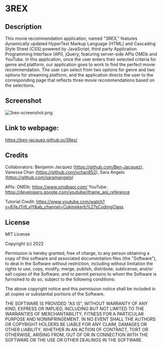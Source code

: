 # 3REX

## Description

This movie recommendation application, named "3REX," features dynamically updated HyperText Markup Language (HTML) and Cascading Style Sheet (CSS) powered by JavaScript, third party Application Programming Interface (API), jQuery, featuring server-side APIs OMDb and YouTube. In this application, once the user enters their selected criteria for genre and platform, our application goes to work to find the perfect movie recommendation. The user can select from two options for genre and two options for streaming platform, and the application directs the user to the corresponding page that reflects three movie recommendations based on the selections. 

## Screenshot

![3rex-screenshot.png](./images/3rex-screenshot.png)

## Link to webpage:

https://ben-jacquez.github.io/3Rex/

## Credits

Collaborators:
Benjamin Jacquez (https://github.com/Ben-Jacquez), Vanessa Chan (https://github.com/vchan852), Sara Angelo (https://github.com/saramangelo)

APIs:
OMDb: https://www.omdbapi.com/
YouTube: https://developers.google.com/youtube/iframe_api_reference

Tutorial Credit: https://www.youtube.com/watch?v=67eJTr6_ylY&ab_channel=Cukmekerb%27sCodingClass


## License

MIT License

Copyright (c) 2022

Permission is hereby granted, free of charge, to any person obtaining a copy
of this software and associated documentation files (the "Software"), to deal
in the Software without restriction, including without limitation the rights
to use, copy, modify, merge, publish, distribute, sublicense, and/or sell
copies of the Software, and to permit persons to whom the Software is
furnished to do so, subject to the following conditions:

The above copyright notice and this permission notice shall be included in all
copies or substantial portions of the Software.

THE SOFTWARE IS PROVIDED "AS IS", WITHOUT WARRANTY OF ANY KIND, EXPRESS OR
IMPLIED, INCLUDING BUT NOT LIMITED TO THE WARRANTIES OF MERCHANTABILITY,
FITNESS FOR A PARTICULAR PURPOSE AND NONINFRINGEMENT. IN NO EVENT SHALL THE
AUTHORS OR COPYRIGHT HOLDERS BE LIABLE FOR ANY CLAIM, DAMAGES OR OTHER
LIABILITY, WHETHER IN AN ACTION OF CONTRACT, TORT OR OTHERWISE, ARISING FROM,
OUT OF OR IN CONNECTION WITH THE SOFTWARE OR THE USE OR OTHER DEALINGS IN THE
SOFTWARE.
